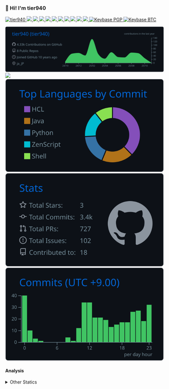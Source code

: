 ### 👋 Hi! I'm tier940

<p align="left"> 
  <a href="https://github.com/tier940/tier940/">
    <img src="https://komarev.com/ghpvc/?username=tier940" alt="tier940" />
  </a>
  <a href="http://twitter.com/tier940">
    <img height="20" src="https://img.shields.io/twitter/follow/tier940?label=Twitter&logo=twitter&style=flat" />
  </a>
  <a href="https://github.com/tier940">
    <img height="20" src="https://img.shields.io/github/followers/tier940?label=follow&logo=github&style=flat" />
  </a>
  <a href="https://www.reddit.com/user/tier940">
    <img height="20" src="https://img.shields.io/reddit/user-karma/combined/tier940?label=Reddit&logo=reddit&style=flat" />
  </a>
  <a href="https://stackoverflow.com/users/17317833/tier940">
    <img height="20" src="https://img.shields.io/stackexchange/stackoverflow/r/17317833?label=StackOverflow&logo=stack-overflow&style=flat" />
  </a>
  <a href="https://zenn.dev/tier940">
    <img height="20" src="https://zenn.badge.nikaera.com/s/tier940/likes" />
  </a>
  <a href="https://zenn.dev/tier940">
    <img height="20" src="https://zenn.badge.nikaera.com/s/tier940/followers" />
  </a>
  <a href="https://zenn.dev/tier940">
    <img height="20" src="https://zenn.badge.nikaera.com/s/tier940/articles" />
  </a>
  <a href="http://qiita.com/tier940">
    <img height="20" src="https://qiita-badge.apiapi.app/s/tier940/posts.svg" />
  </a>
  <a href="http://qiita.com/tier940">
    <img height="20" src="https://qiita-badge.apiapi.app/s/tier940/contributions.svg" />
  </a>
  <a href="https://github.com/tier940/tier940/">
    <img height="20" src="https://github.com/tier940/tier940/actions/workflows/main.yml/badge.svg" />
  </a>
  <a href="https://keybase.io/tier940">
    <img alt="Keybase PGP" src="https://img.shields.io/keybase/pgp/tier940">
  </a>
  <a href="https://keybase.io/tier940">
    <img alt="Keybase BTC" src="https://img.shields.io/keybase/btc/tier940">
  </a>
</p>

[![](https://raw.githubusercontent.com/tier940/tier940/main/profile-summary-card-output/github_dark/0-profile-details.svg)](https://github.com/vn7n24fzkq/github-profile-summary-cards)
[![](https://raw.githubusercontent.com/tier940/tier940/main/profile-summary-card-output/github_dark/1-repos-per-language.svg)](https://github.com/vn7n24fzkq/github-profile-summary-cards) [![](https://raw.githubusercontent.com/tier940/tier940/main/profile-summary-card-output/github_dark/2-most-commit-language.svg)](https://github.com/vn7n24fzkq/github-profile-summary-cards)
[![](https://raw.githubusercontent.com/tier940/tier940/main/profile-summary-card-output/github_dark/3-stats.svg)](https://github.com/vn7n24fzkq/github-profile-summary-cards) [![](https://raw.githubusercontent.com/tier940/tier940/main/profile-summary-card-output/github_dark/4-productive-time.svg)](https://github.com/vn7n24fzkq/github-profile-summary-cards)


#### Analysis
<!-- <img height="150" src="https://github.com/tier940/tier940/blob/master/images/stat.svg" alt="Alternative Text"/> -->

<details>
  <summary>Other Statics</summary>
  <!--START_SECTION:waka-->
![Code Time](http://img.shields.io/badge/Code%20Time-5%2C181%20hrs%2027%20mins-blue)

**🐱 My GitHub Data** 

> 📦 45.6 kB Used in GitHub's Storage 
 > 
> 💼 Opted to Hire
 > 
> 📜 12 Public Repositories 
 > 
> 🔑 6 Private Repositories 
 > 
**I'm an Early 🐤** 

```text
🌞 Morning                2568 commits        ████░░░░░░░░░░░░░░░░░░░░░   16.23 % 
🌆 Daytime                5864 commits        █████████░░░░░░░░░░░░░░░░   37.06 % 
🌃 Evening                5805 commits        █████████░░░░░░░░░░░░░░░░   36.69 % 
🌙 Night                  1584 commits        ███░░░░░░░░░░░░░░░░░░░░░░   10.01 % 
```
📅 **I'm Most Productive on Saturday** 

```text
Monday                   1599 commits        ███░░░░░░░░░░░░░░░░░░░░░░   10.11 % 
Tuesday                  2519 commits        ████░░░░░░░░░░░░░░░░░░░░░   15.92 % 
Wednesday                1925 commits        ███░░░░░░░░░░░░░░░░░░░░░░   12.17 % 
Thursday                 1659 commits        ███░░░░░░░░░░░░░░░░░░░░░░   10.49 % 
Friday                   2251 commits        ████░░░░░░░░░░░░░░░░░░░░░   14.23 % 
Saturday                 3018 commits        █████░░░░░░░░░░░░░░░░░░░░   19.08 % 
Sunday                   2850 commits        █████░░░░░░░░░░░░░░░░░░░░   18.01 % 
```


📊 **This Week I Spent My Time On** 

```text
🕑︎ Time Zone: Asia/Tokyo

💬 Programming Languages: 
Other                    30 hrs 13 mins      █████████████████████░░░░   85.22 % 
Java                     3 hrs 34 mins       ███░░░░░░░░░░░░░░░░░░░░░░   10.09 % 
Go                       40 mins             ░░░░░░░░░░░░░░░░░░░░░░░░░   01.90 % 
Markdown                 24 mins             ░░░░░░░░░░░░░░░░░░░░░░░░░   01.14 % 
INI                      17 mins             ░░░░░░░░░░░░░░░░░░░░░░░░░   00.82 % 

🔥 Editors: 
Chrome                   31 hrs 24 mins      ██████████████████████░░░   88.56 % 
IntelliJ IDEA            2 hrs 49 mins       ██░░░░░░░░░░░░░░░░░░░░░░░   07.94 % 
VS Code                  1 hr 13 mins        █░░░░░░░░░░░░░░░░░░░░░░░░   03.47 % 
Edge                     0 secs              ░░░░░░░░░░░░░░░░░░░░░░░░░   00.03 % 

💻 Operating System: 
Windows                  29 hrs 33 mins      █████████████████████░░░░   83.32 % 
Mac                      3 hrs 48 mins       ███░░░░░░░░░░░░░░░░░░░░░░   10.74 % 
Unknown OS               2 hrs 6 mins        █░░░░░░░░░░░░░░░░░░░░░░░░   05.93 % 
```

**I Mostly Code in Java** 

```text
Java                     13 repos            ████████████░░░░░░░░░░░░░   50.00 % 
ZenScript                3 repos             ███░░░░░░░░░░░░░░░░░░░░░░   11.54 % 
Shell                    2 repos             ██░░░░░░░░░░░░░░░░░░░░░░░   07.69 % 
Python                   2 repos             ██░░░░░░░░░░░░░░░░░░░░░░░   07.69 % 
HTML                     1 repo              █░░░░░░░░░░░░░░░░░░░░░░░░   03.85 % 
```



**Timeline**

![Lines of Code chart](https://raw.githubusercontent.com/tier940/tier940/main/assets/bar_graph.png)


 Last Updated on 07/02/2025 01:30:20 UTC
<!--END_SECTION:waka-->
</details>
